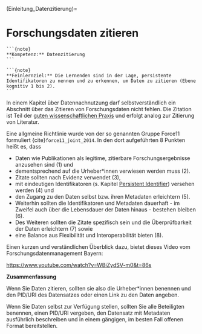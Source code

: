 (Einleitung_Datenzitierung)=
# Forschungsdaten zitieren

````{margin}
```{note}
**Kompetenz:** Datenzitierung
```
````

````{margin}
```{note}
**Feinlernziel:** Die Lernenden sind in der Lage, persistente Identifikatoren zu nennen und zu erkennen, um Daten zu zitieren (Ebene kognitiv 1 bis 2).
```
````

In einem Kapitel über Datennachnutzung darf selbstverständlich ein Abschnitt über das Zitieren von Forschungsdaten nicht fehlen. Die Zitation ist Teil der [guten wissenschaftlichen Praxis](https://www.dfg.de/de/grundlagen-rahmenbedingungen/grundlagen-und-prinzipien-der-foerderung/gwp) und erfolgt analog zur Zitierung von Literatur. 

Eine allgmeine Richtlinie wurde von der so genannten Gruppe Force11 formuliert {cite}`force11_joint_2014`. In den dort aufgeführten 8 Punkten heißt es, dass 
- Daten wie Publikationen als legitime, zitierbare Forschungsergebnisse anzusehen sind (1) und
- dementsprechend auf die Urheber*innen verwiesen werden muss (2).
- Zitate sollten nach Evidenz verwendet (3),
- mit eindeutigen Identifikatoren (s. Kapitel [Persistent Identifier](PID)) versehen werden (4) und
- den Zugang zu den Daten selbst bzw. ihren Metadaten erleichtern (5).
- Weiterhin sollten die Identifikatoren und Metadaten dauerhaft - im Zweifel auch über die Lebensdauer der Daten hinaus - bestehen bleiben (6).
- Des Weiteren sollten die Zitate spezifisch sein und die Überprüfbarkeit der Daten erleichtern (7) sowie
- eine Balance aus Flexibilität und Interoperabilität bieten (8).

Einen kurzen und verständlichen Überblick dazu, bietet dieses Video vom Forschungsdatenmanagement Bayern: 

https://www.youtube.com/watch?v=WBiZydSV-m0&t=86s

**Zusammenfassung**

Wenn Sie Daten zitieren, sollten sie also die Urheber*innen benennen und den PID/URI des Datensatzes oder einen Link zu den Daten angeben.

Wenn Sie Daten selbst zur Verfügung stellen, sollten Sie alle Beteiligten benennen, einen PID/URI vergeben, den Datensatz mit Metadaten ausführlich beschreiben und in einem gängigen, im besten Fall offenen Format bereitstellen.

